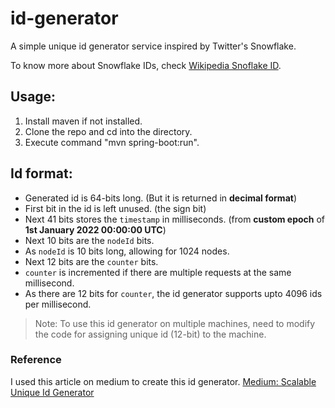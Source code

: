 # id-generator

A simple unique id generator service inspired by Twitter's Snowflake.

To know more about Snowflake IDs, check [Wikipedia Snoflake ID](https://en.wikipedia.org/wiki/Snowflake_ID).


## Usage:

1. Install maven if not installed.
2. Clone the repo and cd into the directory.
3. Execute command "mvn spring-boot:run".


## Id format:

- Generated id is 64-bits long. (But it is returned in **decimal format**)
- First bit in the id is left unused. (the sign bit)
- Next 41 bits stores the `timestamp` in milliseconds. (from **custom epoch** of **1st January 2022 00:00:00 UTC**)
- Next 10 bits are the `nodeId` bits.
- As `nodeId` is 10 bits long, allowing for 1024 nodes.
- Next 12 bits are the `counter` bits.
- `counter` is incremented if there are multiple requests at the same millisecond.
- As there are 12 bits for `counter`, the id generator supports upto 4096 ids per millisecond.


> Note: To use this id generator on multiple machines, need to modify the code for assigning unique id (12-bit) to the machine.


### Reference

I used this article on medium to create this id generator. [Medium: Scalable Unique Id Generator](https://medium.com/double-pointer/system-design-interview-scalable-unique-id-generator-twitter-snowflake-or-a-similar-service-18af22d74343)
